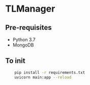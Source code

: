 # TLManager

## Pre-requisites

- Python 3.7
- MongoDB

## To init

```bash
    pip install -r requirements.txt
    uvicorn main:app --reload
```
